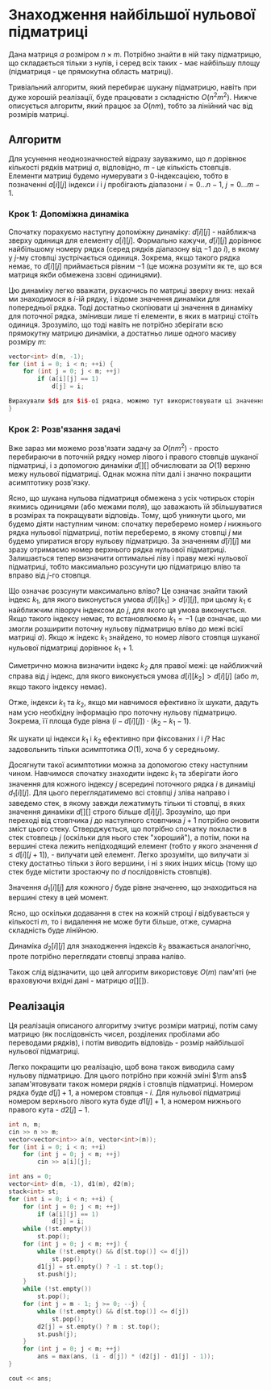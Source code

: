 # Знаходження найбільшої нульової підматриці

Дана матриця $a$ розміром $n \times m$. Потрібно знайти в ній таку підматрицю, що складається тільки з нулів, і серед всіх таких - має найбільшу площу (підматриця - це прямокутна область матриці).

Тривіальний алгоритм, який перебирає шукану підматрицю, навіть при дуже хорошій реалізації, буде працювати з складністю $O(n^2 m^2)$. Нижче описується алгоритм, який працює за $O(n m)$, тобто за лінійний час від розмірів матриці.

## Алгоритм

Для усунення неоднозначностей відразу зауважимо, що $n$ дорівнює кількості рядків матриці $a$, відповідно, $m$ - це кількість стовпців. Елементи матриці будемо нумерувати з $0$-індексацією, тобто в позначенні $a[i][j]$ індекси $i$ і $j$ пробігають діапазони $i = 0 \ldots n-1$, $j = 0 \ldots m-1$.

### Крок 1: Допоміжна динаміка

Спочатку порахуємо наступну допоміжну динаміку: $d[i][j]$ - найближча зверху одиниця для елементу $a[i][j]$. Формально кажучи, $d[i][j]$ дорівнює найбільшому номеру рядка (серед рядків діапазону від $-1$ до $i$), в якому у $j$-му стовпці зустрічається одиниця. Зокрема, якщо такого рядка немає, то $d[i][j]$ приймається рівним $-1$ (це можна розуміти як те, що вся матриця якби обмежена ззовні одиницями).

Цю динаміку легко вважати, рухаючись по матриці зверху вниз: нехай ми знаходимося в $i$-ій рядку, і відоме значення динаміки для попередньої рядка. Тоді достатньо скопіювати ці значення в динаміку для поточної рядка, змінивши лише ті елементи, в яких в матриці стоїть одиниця. Зрозуміло, що тоді навіть не потрібно зберігати всю прямокутну матрицю динаміки, а достатньо лише одного масиву розміру $m$:

<!--- TODO: specify code snippet id -->
``` cpp
vector<int> d(m, -1);
for (int i = 0; i < n; ++i) {
    for (int j = 0; j < m; ++j)
        if (a[i][j] == 1)
            d[j] = i;

Вирахували $d$ для $i$-ої рядка, можемо тут використовувати ці значення
}
```

### Крок 2: Розв'язання задачі

Вже зараз ми можемо розв'язати задачу за $O(nm^2)$ - просто перебираючи в поточній рядку номер лівого і правого стовпців шуканої підматриці, і з допомогою динаміки $d[][]$ обчислювати за $O(1)$ верхню межу нульової підматриці. Однак можна піти далі і значно покращити асимптотику розв'язку.

Ясно, що шукана нульова підматриця обмежена з усіх чотирьох сторін якимись одиницями (або межами поля), що заважають їй збільшуватися в розмірах та покращувати відповідь. Тому, щоб уникнути цього, ми будемо діяти наступним чином: спочатку переберемо номер $i$ нижнього рядка нульової підматриці, потім переберемо, в якому стовпці $j$ ми будемо упиратися вгору нульову підматрицю. За значенням $d[i][j]$ ми зразу отримаємо номер верхнього рядка нульової підматриці. Залишається тепер визначити оптимальні ліву і праву межі нульової підматриці, тобто максимально розсунути цю підматрицю вліво та вправо від $j$-го стовпця.

Що означає розсунути максимально вліво? Це означає знайти такий індекс $k_1$, для якого виконується умова $d[i][k_1] > d[i][j]$, при цьому $k_1$ є найближчим ліворуч індексом до $j$, для якого ця умова виконується. Якщо такого індексу немає, то встановлюємо $k_1=-1$ (це означає, що ми змогли розширити поточну нульову підматрицю вліво до межі всієї матриці $a$). Якщо ж індекс $k_1$ знайдено, то номер лівого стовпця шуканої нульової підматриці дорівнює $k_1+1$.

Симетрично можна визначити індекс $k_2$ для правої межі: це найближчий справа від $j$ індекс, для якого виконується умова $d[i][k_2] > d[i][j]$ (або $m$, якщо такого індексу немає).

Отже, індекси $k_1$ та $k_2$, якщо ми навчимося ефективно їх шукати, дадуть нам усю необхідну інформацію про поточну нульову підматрицю. Зокрема, її площа буде рівна $(i - d[i][j]) \cdot (k_2 - k_1 - 1)$.

Як шукати ці індекси $k_1$ і $k_2$ ефективно при фіксованих $i$ і $j$? Нас задовольнить тільки асимптотика $O(1)$, хоча б у середньому.

Досягнути такої асимптотики можна за допомогою стеку наступним чином. Навчимося спочатку знаходити індекс $k_1$ та зберігати його значення для кожного індексу $j$ всередині поточного рядка $i$ в динаміці $d_1[i][j]$. Для цього переглядатимемо всі стовпці $j$ зліва направо і заведемо стек, в якому завжди лежатимуть тільки ті стовпці, в яких значення динаміки $d[][]$ строго більше $d[i][j]$. Зрозуміло, що при переході від стовпчика $j$ до наступного стовпчика $j+1$ потрібно оновити зміст цього стеку. Стверджується, що потрібно спочатку покласти в стек стовпець $j$ (оскільки для нього стек "хороший"), а потім, поки на вершині стека лежить непідходящий елемент (тобто у якого значення $d \le d[i][j+1]$), - вилучати цей елемент. Легко зрозуміти, що вилучати зі стеку достатньо тільки з його вершини, і ні з яких інших місць (тому що стек буде містити зростаючу по $d$ послідовність стовпців).

Значення $d_1[i][j]$ для кожного $j$ буде рівне значенню, що знаходиться на вершині стеку в цей момент.

Ясно, що оскільки додавання в стек на кожній строці $i$ відбувається у кількості $m$, то і видалення не може бути більше, отже, сумарна складність буде лінійною.

Динаміка $d_{2}[i][j]$ для знаходження індексів $k_{2}$ вважається аналогічно, проте потрібно переглядати стовпці зправа наліво.

Також слід відзначити, що цей алгоритм використовує $O(m)$ пам'яті (не враховуючи вхідні дані - матрицю $a[][]$).

## Реалізація

Ця реалізація описаного алгоритму зчитує розміри матриці, потім саму матрицю (як послідовність чисел, розділених пробілами або переводами рядків), і потім виводить відповідь - розмір найбільшої нульової підматриці.

Легко покращити цю реалізацію, щоб вона також виводила саму нульову підматрицю. Для цього потрібно при кожній зміні $\rm ans$ запам'ятовувати також номери рядків і стовпців підматриці. Номером рядка буде $d[j]+1$, а номером стовпця - $i$. Для нульової підматриці номером верхнього лівого кута буде $d1[j]+1$, а номером нижнього правого кута - $d2[j]-1$.

<!--- TODO: specify code snippet id -->
``` cpp
int n, m;
cin >> n >> m;
vector<vector<int>> a(n, vector<int>(m));
for (int i = 0; i < n; ++i)
    for (int j = 0; j < m; ++j)
        cin >> a[i][j];

int ans = 0;
vector<int> d(m, -1), d1(m), d2(m);
stack<int> st;
for (int i = 0; i < n; ++i) {
    for (int j = 0; j < m; ++j)
        if (a[i][j] == 1)
            d[j] = i;
    while (!st.empty())
        st.pop();
    for (int j = 0; j < m; ++j) {
        while (!st.empty() && d[st.top()] <= d[j])
            st.pop();
        d1[j] = st.empty() ? -1 : st.top();
        st.push(j);
    }
    while (!st.empty())
        st.pop();
    for (int j = m - 1; j >= 0; --j) {
        while (!st.empty() && d[st.top()] <= d[j])
            st.pop();
        d2[j] = st.empty() ? m : st.top();
        st.push(j);
    }
    for (int j = 0; j < m; ++j)
        ans = max(ans, (i - d[j]) * (d2[j] - d1[j] - 1));
}

cout << ans;
```